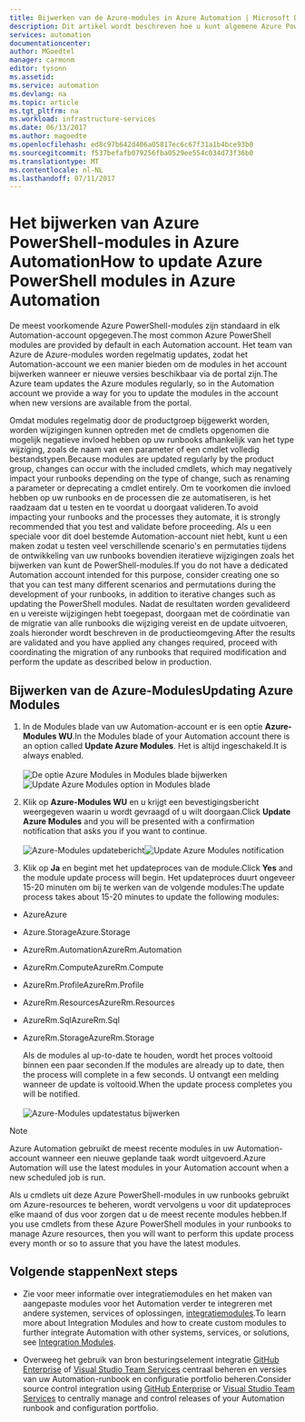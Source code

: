 ```yaml
---
title: Bijwerken van de Azure-modules in Azure Automation | Microsoft Docs
description: Dit artikel wordt beschreven hoe u kunt algemene Azure PowerShell-modules standaard meegeleverd in Azure Automation nu bijwerken.
services: automation
documentationcenter: 
author: MGoedtel
manager: carmonm
editor: tysonn
ms.assetid: 
ms.service: automation
ms.devlang: na
ms.topic: article
ms.tgt_pltfrm: na
ms.workload: infrastructure-services
ms.date: 06/13/2017
ms.author: magoedte
ms.openlocfilehash: ed8c97b642d406a05817ec6c67f31a1b4bce93b0
ms.sourcegitcommit: f537befafb079256fba0529ee554c034d73f36b0
ms.translationtype: MT
ms.contentlocale: nl-NL
ms.lasthandoff: 07/11/2017
---
```

# <a name="how-to-update-azure-powershell-modules-in-azure-automation"></a><span data-ttu-id="0e6af-103">Het bijwerken van Azure PowerShell-modules in Azure Automation</span><span class="sxs-lookup"><span data-stu-id="0e6af-103">How to update Azure PowerShell modules in Azure Automation</span></span>

<span data-ttu-id="0e6af-104">De meest voorkomende Azure PowerShell-modules zijn standaard in elk Automation-account opgegeven.</span><span class="sxs-lookup"><span data-stu-id="0e6af-104">The most common Azure PowerShell modules are provided by default in each Automation account.</span></span>  <span data-ttu-id="0e6af-105">Het team van Azure de Azure-modules worden regelmatig updates, zodat het Automation-account we een manier bieden om de modules in het account bijwerken wanneer er nieuwe versies beschikbaar via de portal zijn.</span><span class="sxs-lookup"><span data-stu-id="0e6af-105">The Azure team updates the Azure modules regularly, so in the Automation account we provide a way for you to update the modules in the account when new versions are available from the portal.</span></span>  

<span data-ttu-id="0e6af-106">Omdat modules regelmatig door de productgroep bijgewerkt worden, worden wijzigingen kunnen optreden met de cmdlets opgenomen die mogelijk negatieve invloed hebben op uw runbooks afhankelijk van het type wijziging, zoals de naam van een parameter of een cmdlet volledig bestandstypen.</span><span class="sxs-lookup"><span data-stu-id="0e6af-106">Because modules are updated regularly by the product group, changes can occur with the  included cmdlets, which may negatively impact your runbooks depending on the type of change, such as renaming a parameter or deprecating a cmdlet entirely.</span></span> <span data-ttu-id="0e6af-107">Om te voorkomen die invloed hebben op uw runbooks en de processen die ze automatiseren, is het raadzaam dat u testen en te voordat u doorgaat valideren.</span><span class="sxs-lookup"><span data-stu-id="0e6af-107">To avoid impacting your runbooks and the processes they automate, it is strongly recommended that you test and validate before proceeding.</span></span>  <span data-ttu-id="0e6af-108">Als u een speciale voor dit doel bestemde Automation-account niet hebt, kunt u een maken zodat u testen veel verschillende scenario's en permutaties tijdens de ontwikkeling van uw runbooks bovendien iteratieve wijzigingen zoals het bijwerken van kunt de PowerShell-modules.</span><span class="sxs-lookup"><span data-stu-id="0e6af-108">If you do not have a dedicated Automation account intended for this purpose, consider creating one so that you can test many different scenarios and permutations during the development of your runbooks, in addition to iterative changes such as updating the PowerShell modules.</span></span>  <span data-ttu-id="0e6af-109">Nadat de resultaten worden gevalideerd en u vereiste wijzigingen hebt toegepast, doorgaan met de coördinatie van de migratie van alle runbooks die wijziging vereist en de update uitvoeren, zoals hieronder wordt beschreven in de productieomgeving.</span><span class="sxs-lookup"><span data-stu-id="0e6af-109">After the results are validated and you have applied any changes required, proceed with coordinating the migration of any runbooks that required modification and perform the update as described below in production.</span></span>     

## <a name="updating-azure-modules"></a><span data-ttu-id="0e6af-110">Bijwerken van de Azure-Modules</span><span class="sxs-lookup"><span data-stu-id="0e6af-110">Updating Azure Modules</span></span>

1. <span data-ttu-id="0e6af-111">In de Modules blade van uw Automation-account er is een optie **Azure-Modules WU**.</span><span class="sxs-lookup"><span data-stu-id="0e6af-111">In the Modules blade of your Automation account there is an option called **Update Azure Modules**.</span></span>  <span data-ttu-id="0e6af-112">Het is altijd ingeschakeld.</span><span class="sxs-lookup"><span data-stu-id="0e6af-112">It is always enabled.</span></span><br><br> <span data-ttu-id="0e6af-113">![De optie Azure Modules in Modules blade bijwerken](media/automation-update-azure-modules/automation-update-azure-modules-option.png)</span><span class="sxs-lookup"><span data-stu-id="0e6af-113">![Update Azure Modules option in Modules blade](media/automation-update-azure-modules/automation-update-azure-modules-option.png)</span></span>

2. <span data-ttu-id="0e6af-114">Klik op **Azure-Modules WU** en u krijgt een bevestigingsbericht weergegeven waarin u wordt gevraagd of u wilt doorgaan.</span><span class="sxs-lookup"><span data-stu-id="0e6af-114">Click **Update Azure Modules** and you will be presented with a confirmation notification that asks you if you want to continue.</span></span><br><br> <span data-ttu-id="0e6af-115">![Azure-Modules updatebericht](media/automation-update-azure-modules/automation-update-azure-modules-popup.png)</span><span class="sxs-lookup"><span data-stu-id="0e6af-115">![Update Azure Modules notification](media/automation-update-azure-modules/automation-update-azure-modules-popup.png)</span></span>

3. <span data-ttu-id="0e6af-116">Klik op **Ja** en begint met het updateproces van de module.</span><span class="sxs-lookup"><span data-stu-id="0e6af-116">Click **Yes** and the module update process will begin.</span></span>  <span data-ttu-id="0e6af-117">Het updateproces duurt ongeveer 15-20 minuten om bij te werken van de volgende modules:</span><span class="sxs-lookup"><span data-stu-id="0e6af-117">The update process takes about 15-20 minutes to update the following modules:</span></span>

  * <span data-ttu-id="0e6af-118">Azure</span><span class="sxs-lookup"><span data-stu-id="0e6af-118">Azure</span></span>
  * <span data-ttu-id="0e6af-119">Azure.Storage</span><span class="sxs-lookup"><span data-stu-id="0e6af-119">Azure.Storage</span></span>
  * <span data-ttu-id="0e6af-120">AzureRm.Automation</span><span class="sxs-lookup"><span data-stu-id="0e6af-120">AzureRm.Automation</span></span>
  * <span data-ttu-id="0e6af-121">AzureRm.Compute</span><span class="sxs-lookup"><span data-stu-id="0e6af-121">AzureRm.Compute</span></span>
  * <span data-ttu-id="0e6af-122">AzureRm.Profile</span><span class="sxs-lookup"><span data-stu-id="0e6af-122">AzureRm.Profile</span></span>
  * <span data-ttu-id="0e6af-123">AzureRm.Resources</span><span class="sxs-lookup"><span data-stu-id="0e6af-123">AzureRm.Resources</span></span>
  * <span data-ttu-id="0e6af-124">AzureRm.Sql</span><span class="sxs-lookup"><span data-stu-id="0e6af-124">AzureRm.Sql</span></span>
  * <span data-ttu-id="0e6af-125">AzureRm.Storage</span><span class="sxs-lookup"><span data-stu-id="0e6af-125">AzureRm.Storage</span></span>

    <span data-ttu-id="0e6af-126">Als de modules al up-to-date te houden, wordt het proces voltooid binnen een paar seconden.</span><span class="sxs-lookup"><span data-stu-id="0e6af-126">If the modules are already up to date, then the process will complete in a few seconds.</span></span>  <span data-ttu-id="0e6af-127">U ontvangt een melding wanneer de update is voltooid.</span><span class="sxs-lookup"><span data-stu-id="0e6af-127">When the update process completes you will be notified.</span></span><br><br> ![Azure-Modules updatestatus bijwerken](media/automation-update-azure-modules/automation-update-azure-modules-updatestatus.png)

> [!NOTE]
> <span data-ttu-id="0e6af-129">Azure Automation gebruikt de meest recente modules in uw Automation-account wanneer een nieuwe geplande taak wordt uitgevoerd.</span><span class="sxs-lookup"><span data-stu-id="0e6af-129">Azure Automation will use the latest modules in your Automation account when a new scheduled job is run.</span></span>    

<span data-ttu-id="0e6af-130">Als u cmdlets uit deze Azure PowerShell-modules in uw runbooks gebruikt om Azure-resources te beheren, wordt vervolgens u voor dit updateproces elke maand of dus voor zorgen dat u de meest recente modules hebben.</span><span class="sxs-lookup"><span data-stu-id="0e6af-130">If you use cmdlets from these Azure PowerShell modules in your runbooks to manage Azure resources, then you will want to perform this update process every month or so to assure that you have the latest modules.</span></span>

## <a name="next-steps"></a><span data-ttu-id="0e6af-131">Volgende stappen</span><span class="sxs-lookup"><span data-stu-id="0e6af-131">Next steps</span></span>

* <span data-ttu-id="0e6af-132">Zie voor meer informatie over integratiemodules en het maken van aangepaste modules voor het Automation verder te integreren met andere systemen, services of oplossingen, [integratiemodules](automation-integration-modules.md).</span><span class="sxs-lookup"><span data-stu-id="0e6af-132">To learn more about Integration Modules and how to create custom modules to further integrate Automation with other systems, services, or solutions, see [Integration Modules](automation-integration-modules.md).</span></span>

* <span data-ttu-id="0e6af-133">Overweeg het gebruik van bron besturingselement integratie [GitHub Enterprise](automation-scenario-source-control-integration-with-github-ent.md) of [Visual Studio Team Services](automation-scenario-source-control-integration-with-vsts.md) centraal beheren en versies van uw Automation-runbook en configuratie portfolio beheren.</span><span class="sxs-lookup"><span data-stu-id="0e6af-133">Consider source control integration using [GitHub Enterprise](automation-scenario-source-control-integration-with-github-ent.md) or [Visual Studio Team Services](automation-scenario-source-control-integration-with-vsts.md) to centrally manage and control releases of your Automation runbook and configuration portfolio.</span></span>  